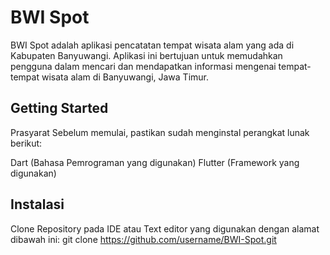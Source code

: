 # BWI Spot

BWI Spot adalah aplikasi pencatatan tempat wisata alam yang ada di Kabupaten Banyuwangi. Aplikasi ini bertujuan untuk memudahkan pengguna dalam mencari dan mendapatkan informasi mengenai tempat-tempat wisata alam di Banyuwangi, Jawa Timur.

## Getting Started

Prasyarat
Sebelum memulai, pastikan sudah menginstal perangkat lunak berikut:

Dart (Bahasa Pemrograman yang digunakan)
Flutter (Framework yang digunakan)

## Instalasi

Clone Repository pada IDE atau Text editor yang digunakan dengan alamat dibawah ini:
git clone https://github.com/username/BWI-Spot.git

